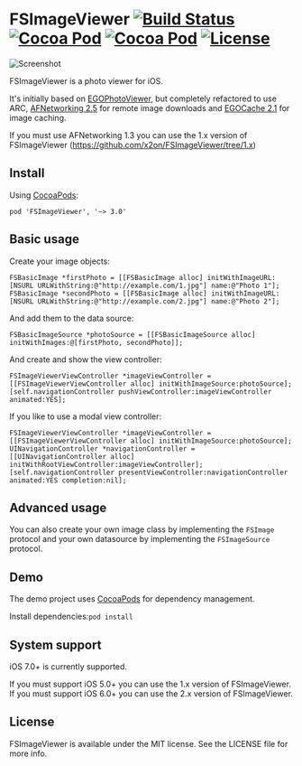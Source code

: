 # FSImageViewer [![Build Status](https://travis-ci.org/x2on/FSImageViewer.png)](https://travis-ci.org/x2on/FSImageViewer) [![Cocoa Pod](https://cocoapod-badges.herokuapp.com/p/FSImageViewer/badge.svg)](http://cocoadocs.org/docsets/FSImageViewer/) [![Cocoa Pod](https://cocoapod-badges.herokuapp.com/v/FSImageViewer/badge.svg)](http://cocoadocs.org/docsets/FSImageViewer/) [![License](https://go-shields.herokuapp.com/license-MIT-blue.png)](http://opensource.org/licenses/MIT)

![Screenshot](https://raw.github.com/x2on/FSImageViewer/master/screen.png)

FSImageViewer is a photo viewer for iOS.

It's initially based on [EGOPhotoViewer](https://raw.github.com/enormego/PhotoViewer), but completely refactored to use ARC, [AFNetworking 2.5](https://github.com/AFNetworking/AFNetworking) for remote image downloads and [EGOCache 2.1](https://github.com/enormego/EGOCache) for image caching.

If you must use AFNetworking 1.3 you can use the 1.x version of FSImageViewer (https://github.com/x2on/FSImageViewer/tree/1.x)

## Install
Using [CocoaPods](http://cocoapods.org/):

`pod 'FSImageViewer', '~> 3.0'`

## Basic usage

Create your image objects: 

```objc
FSBasicImage *firstPhoto = [[FSBasicImage alloc] initWithImageURL:[NSURL URLWithString:@"http://example.com/1.jpg"] name:@"Photo 1"];
FSBasicImage *secondPhoto = [[FSBasicImage alloc] initWithImageURL:[NSURL URLWithString:@"http://example.com/2.jpg"] name:@"Photo 2"];
```

And add them to the data source:

```objc
FSBasicImageSource *photoSource = [[FSBasicImageSource alloc] initWithImages:@[firstPhoto, secondPhoto]];
```

And create and show the view controller:
```objc
FSImageViewerViewController *imageViewController = [[FSImageViewerViewController alloc] initWithImageSource:photoSource];
[self.navigationController pushViewController:imageViewController animated:YES];
```

If you like to use a modal view controller:
```objc
FSImageViewerViewController *imageViewController = [[FSImageViewerViewController alloc] initWithImageSource:photoSource];
UINavigationController *navigationController = [[UINavigationController alloc] initWithRootViewController:imageViewController];
[self.navigationController presentViewController:navigationController animated:YES completion:nil];
```

## Advanced usage

You can also create your own image class by implementing the `FSImage` protocol and your own datasource by implementing the `FSImageSource` protocol.

## Demo

The demo project uses [CocoaPods](http://cocoapods.org/) for dependency management.

Install dependencies:`pod install`

## System support
iOS 7.0+ is currently supported.

If you must support iOS 5.0+ you can use the 1.x version of FSImageViewer.
If you must support iOS 6.0+ you can use the 2.x version of FSImageViewer.

## License

FSImageViewer is available under the MIT license. See the LICENSE file for more info.


